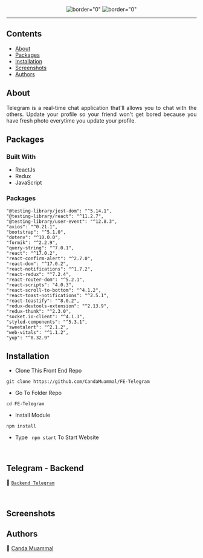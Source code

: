 <p align="center">
     <img src="https://i.postimg.cc/pT9Ypg8w/teleg.png"   alt= border="0" />
     <img  src="https://i.postimg.cc/XNd1LCGT/telltel.png"   alt= border="0" />

</p>


---


## Contents

- [About](#about)
- [Packages](#Packages)
- [Installation](#installation)
- [Screenshots](#screenshots)
- [Authors](#authors) 

##  About

<p align="justify">
Telegram is a real-time chat application that'll allows you to chat with the others. Update your profile so your friend won't get bored because you have fresh photo everytime you update your profile.
</p>


##  Packages

### Built With
- ReactJs
- Redux
- JavaScript



### Packages
    "@testing-library/jest-dom": "^5.14.1",
    "@testing-library/react": "^11.2.7",
    "@testing-library/user-event": "^12.8.3",
    "axios": "^0.21.1",
    "bootstrap": "^5.1.0",
    "dotenv": "^10.0.0",
    "formik": "^2.2.9",
    "query-string": "^7.0.1",
    "react": "^17.0.2",
    "react-confirm-alert": "^2.7.0",
    "react-dom": "^17.0.2",
    "react-notifications": "^1.7.2",
    "react-redux": "^7.2.4",
    "react-router-dom": "^5.2.1",
    "react-scripts": "4.0.3",
    "react-scroll-to-bottom": "^4.1.2",
    "react-toast-notifications": "^2.5.1",
    "react-toastify": "^8.0.2",
    "redux-devtools-extension": "^2.13.9",
    "redux-thunk": "^2.3.0",
    "socket.io-client": "^4.1.3",
    "styled-components": "^5.3.1",
    "sweetalert": "^2.1.2",
    "web-vitals": "^1.1.2",
    "yup": "^0.32.9"

##  Installation

- Clone This Front End Repo

```
git clone https://github.com/CandaMuammal/FE-Telegram

```

- Go To Folder Repo

```
cd FE-Telegram
```

- Install Module

```
npm install
```

- Type ` npm start` To Start Website

<br/>


## Telegram - Backend 


:rocket: [`Backend Telegram`](https://github.com/CandaMuammal/BE-Telegram)

<br/>

## Screenshots



<!-- <p align="center">
  <span>
   <img src="https://i.postimg.cc/TYPDNjL1/vehicle1-4.png"   alt= border="0" /> <br/><br/><br/><br/>
   <img src="https://i.postimg.cc/PrcP6gnV/vehicle2-2.png"   alt= border="0" /> <br/><br/><br/><br/>
   <img src="https://i.postimg.cc/TwRwLGn1/vehicle3-2.png"   alt= border="0" /> <br/><br/><br/><br/>
   <img src="https://i.postimg.cc/wMrTGmZR/vehicle4-2.png"   alt= border="0" /> <br/><br/><br/><br/>
   <img src="https://i.postimg.cc/JhK8FXB7/vehicle5-2.png"   alt= border="0" /> <br/><br/><br/><br/>
  </span>
</p> -->


## Authors

:rocket: [Canda Muammal](https://github.com/CandaMuammal)